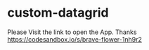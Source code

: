 # custom-datagrid
Please Visit the link to open the App. Thanks
https://codesandbox.io/s/brave-flower-1nh9r2
